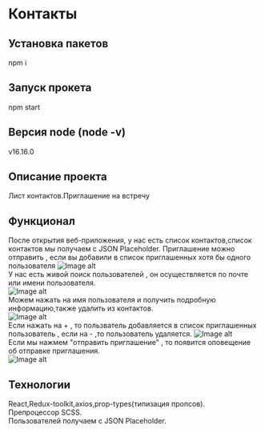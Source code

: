 # Контакты
## Установка пакетов
npm i
## Запуск прокета
npm start
## Версия node (node -v)
v16.16.0
## Описание проекта
Лист контактов.Приглашение на встречу
## Функционал
После открытия веб-приложения, у нас есть список контактов,список контактов мы получаем с JSON Placeholder.
Приглашение можно отправить , если вы добавили в список приглашенных хотя бы одного пользователя
![Image alt](https://github.com/saha23412/imgproj/raw/main/list.jpg)  
   У нас есть живой поиск пользователей , он осуществляется по почте или имени пользователя.   
![Image alt](https://github.com/saha23412/imgproj/raw/main/list1.jpg)  
  Можем нажать на имя пользователя и получить подробную информацию,также удалить из контактов.   
![Image alt](https://github.com/saha23412/imgproj/raw/main/list2.jpg)  
   Если нажать на + , то пользватель добавляется в список приглашенных пользователь , если на - ,то пользователь удаляется.
![Image alt](https://github.com/saha23412/imgproj/raw/main/list3.jpg)  
  Если мы нажмем "отправить приглашение" , то появится оповещение об отправке приглашения.  
![Image alt](https://github.com/saha23412/imgproj/raw/main/list4.jpg)

## Технологии 
React,Redux-toolkit,axios,prop-types(типизация пропсов).    
Препроцессор SCSS.  
Пользователей получаем с JSON Placeholder.
